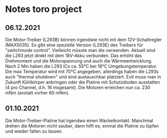 # Notes toro project

## 06.12.2021

Die Motor-Treiber (L293B) können irgendwie nicht mit dem 12V-Schaltregler (MAX5035). Es gibt eine spezielle Version (L293E) des Treibers für "switchmode control". Vielleicht müsste man die verwenden. Aktuell sind die L293 jetzt direkt mit dem 18V-Akku verbunden. Das erhöht das Drehmoment und die Motorspannung und auch die Wärmeentwicklung. Nach 2 Min haben die L293 ICs ca. 55°C bei 18°C Umgebungstemperatur. Die max Temperatur wird mit 70°C angegeben, allerdings haben die L293s auch "thermal shutdown" und sind austauschbar platziert. Evtl muss man in Zukunft Kühlkörper anbringen oder die Platine mit Schutzdioden ausstatten (4 pro Channel, d.h. 16 insgesamt). Die Motoren erreichen nun ca. 230 mNm (anstatt vorher 60 mNm).

## 01.10.2021

Die Motor-Treiber-Platine hat irgendwo einen Wackelkontakt.
Manchmal drehen die Motoren nicht sauber, dann hilft es, einmal die Platine zu lüpfen und wieder fallen zu lassen.
